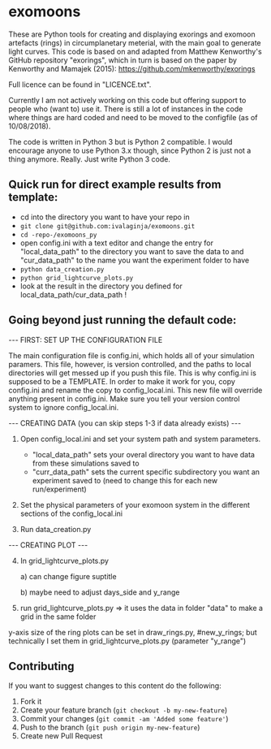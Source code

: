 # exomoons

These are Python tools for creating and displaying exorings and exomoon artefacts (rings) in circumplanetary meterial,
with the main goal to generate light curves.
This code is based on and adapted from Matthew Kenworthy's GitHub repository "exorings", which in turn is based on
the paper by Kenworthy and Mamajek (2015):
https://github.com/mkenworthy/exorings

Full licence can be found in "LICENCE.txt".

Currently I am not actively working on this code but offering support to people who (want to) use it.
There is still a lot of instances in the code where things are hard coded and need to be moved to the configfile (as of 10/08/2018).

The code is written in Python 3 but is Python 2 compatible. I would encourage anyone to use Python 3.x though, since Python 2 is just not a thing anymore. Really. Just write Python 3 code.


## Quick run for direct example results from template:

- cd into the directory you want to have your repo in
- `git clone git@github.com:ivalaginja/exomoons.git`
- `cd -repo-/exomoons_py`
- open config.ini with a text editor and change the entry for "local_data_path" to the directory you want to save the data to and "cur_data_path" to the name you want the experiment folder to have
- `python data_creation.py`
- `python grid_lightcurve_plots.py`
- look at the result in the directory you defined for local_data_path/cur_data_path !


## Going beyond just running the default code:

--- FIRST: SET UP THE CONFIGURATION FILE

The main configuration file is config.ini, which holds all of your simulation paramers. This file,
however, is version controlled, and the paths to local directories will get messed up if you push this
file. This is why config.ini is supposed to be a TEMPLATE. In order to make it work for you,
copy config.ini and rename the copy to config_local.ini. This new file will override anything present
in config.ini. Make sure you tell your version control system to ignore config_local.ini.


--- CREATING DATA (you can skip steps 1-3 if data already exists) ---

1) Open config_local.ini and set your system path and system parameters.
    - "local_data_path" sets your overal directory you want to have data from these simulations saved to
    - "curr_data_path" sets the current specific subdirectory you want an experiment saved to (need to change this for each new run/experiment)

2) Set the physical parameters of your exomoon system in the different sections of the config_local.ini

3) Run data_creation.py


--- CREATING PLOT ---

4) In grid_lightcurve_plots.py

    a) can change figure suptitle
    
    b) maybe need to adjust days_side and y_range

5) run grid_lightcurve_plots.py
    => it uses the data in folder "data" to make a grid in the same folder


y-axis size of the ring plots can be set in draw_rings.py, #new_y_rings; but technically I set them in grid_lightcurve_plots.py (parameter "y_range")


## Contributing

If you want to suggest changes to this content do the following:

1. Fork it
2. Create your feature branch (`git checkout -b my-new-feature`)
3. Commit your changes (`git commit -am 'Added some feature'`)
4. Push to the branch (`git push origin my-new-feature`)
5. Create new Pull Request
